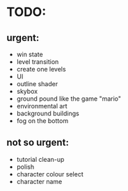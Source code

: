# TODO:

## urgent:

- win state
- level transition
- create one levels
- UI
- outline shader
- skybox
- ground pound like the game "mario"
- environmental art
- background buildings
- fog on the bottom


## not so urgent:

- tutorial clean-up
- polish
- character colour select
- character name
